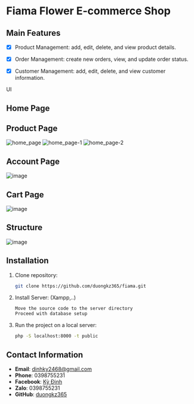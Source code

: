 # Fiama Flower E-commerce  Shop



## Main Features
- [x] Product Management: add, edit, delete, and view product details.
- [x] Order Management: create new orders, view, and update order status.
- [x] Customer Management: add, edit, delete, and view customer information.


UI
## Home Page


## Product Page
![home_page](https://github.com/user-attachments/assets/328dca71-5df3-46a5-b07c-102b34d27956)
![home_page-1](https://github.com/user-attachments/assets/cb8e7eaf-bd1a-4d38-a84b-2b76ce15b6a0)
![home_page-2](https://github.com/user-attachments/assets/10d3da96-86c2-4980-8ab1-49c4b94a4053)


## Account Page
![image](https://github.com/duongkz365/fiama/assets/87511212/dd7bae89-0b8a-473a-8e3f-7fa28b61ce9d)



## Cart Page
![image](https://github.com/duongkz365/fiama/assets/87511212/ea82f16c-c722-4bae-805c-272ce51ea772)




## Structure 
![image](https://github.com/duongkz365/fiama/assets/87511212/d571492f-729d-44ce-b8c9-bb9e246b00b4)



## Installation
1. Clone repository:
    ```sh
    git clone https://github.com/duongkz365/fiama.git
    ```
2. Install Server: (Xampp,..)
    ```sh
    Move the source code to the server directory
    Proceed with database setup
    ```
3. Run the project on a local server:
    ```sh
    php -S localhost:8000 -t public
    ```
## Contact Information
- **Email**: dinhky2468@gmail.com
- **Phone**: 0398755231
- **Facebook**: [Kỳ Đinh](https://www.facebook.com/kydingy)
- **Zalo**: 0398755231
- **GitHub**: [duongkz365](https://github.com/duongkz365)


